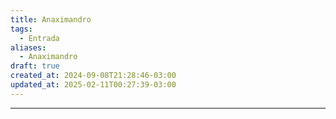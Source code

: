 ```yaml
---
title: Anaximandro
tags:
  - Entrada
aliases:
  - Anaximandro
draft: true
created_at: 2024-09-08T21:28:46-03:00
updated_at: 2025-02-11T00:27:39-03:00
---
```



---

